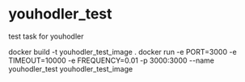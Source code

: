 # youhodler_test
test task for youhodler

docker build -t youhodler_test_image .
docker run -e PORT=3000 -e TIMEOUT=10000 -e FREQUENCY=0.01 -p 3000:3000 --name youhodler_test youhodler_test_image

